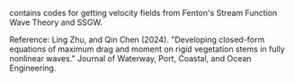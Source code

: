 contains codes for getting velocity fields from Fenton's Stream Function Wave Theory and SSGW. 

Reference:
Ling Zhu, and Qin Chen (2024). "Developing closed-form equations of maximum drag and moment on rigid vegetation stems in fully nonlinear waves." Journal of Waterway, Port, Coastal, and Ocean Engineering.
